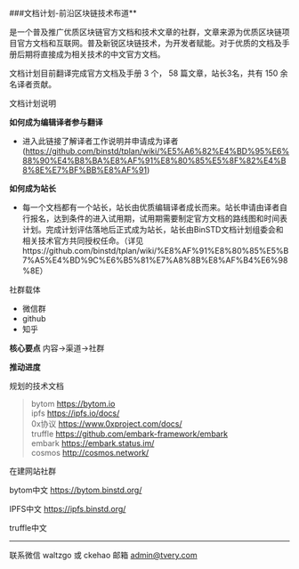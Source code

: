 ###文档计划-前沿区块链技术布道**

 是一个普及推广优质区块链官方文档和技术文章的社群，文章来源为优质区块链项目官方文档和互联网。普及新锐区块链技术，为开发者赋能。对于优质的文档及手册后期将直接成为相关技术的中文官方文档。

文档计划目前翻译完成官方文档及手册 3 个， 58 篇文章，站长3名，共有 150 余名译者贡献。

文档计划说明

**如何成为编辑译者参与翻译**
* 进入此链接了解译者工作说明并申请成为译者 (https://github.com/binstd/tplan/wiki/%E5%A6%82%E4%BD%95%E6%88%90%E4%B8%BA%E8%AF%91%E8%80%85%E5%8F%82%E4%B8%8E%E7%BF%BB%E8%AF%91)


**如何成为站长**
* 每一个文档都有一个站长，站长由优质编辑译者成长而来。站长申请由译者自行报名，达到条件的进入试用期，试用期需要制定官方文档的路线图和时间表计划。完成计划评估落地后正式成为站长，站长由BinSTD文档计划组委会和相关技术官方共同授权任命。（详见https://github.com/binstd/tplan/wiki/%E8%AF%91%E8%80%85%E5%B7%A5%E4%BD%9C%E6%B5%81%E7%A8%8B%E8%AF%B4%E6%98%8E）



社群载体
* 微信群
* github
* 知乎

**核心要点**
内容->渠道->社群


**推动进度**

规划的技术文档
> bytom https://bytom.io    
> ipfs https://ipfs.io/docs/    
> 0x协议 https://www.0xproject.com/docs/    
> truffle https://github.com/embark-framework/embark    
> embark https://embark.status.im/    
> cosmos http://cosmos.network/ 

在建网站社群

bytom中文 https://bytom.binstd.org/

IPFS中文 https://ipfs.binstd.org/

truffle中文

---

联系微信
waltzgo 或 ckehao
邮箱
admin@tvery.com
